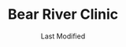 ---
layout: location-page
date: Last Modified
description: "Local COVID-19 testing is available at Bear River Clinic in Tremonton, Utah, USA."
permalink: "locations/utah/tremonton/bear-river-clinic/"
tags:
  - locations
  - utah
title: Bear River Clinic
uniqueName: bear-river-clinic
state: Utah
stateAbbr: UT
hood: "Tremonton"
address: "935 N 1000 W"
city: "Tremonton"
zip: "84337"
zipsNearby: "83212 83214 83223 83228 83232 83234 83237 83283 83243 83252 83261 83263 83272 83287 83281 83286 84301 84010 84011 84054 84087 84302 84304 84309 84324 84014 84305 84015 84016 84056 84075 84089 84307 84310 84025 84311 84028 84306 84312 84331 84314 84315 84317 84318 84319 84037 84038 84040 84041 84308 84320 84321 84322 84323 84341 84325 84326 84018 84050 84327 84201 84244 84401 84402 84403 84404 84405 84407 84408 84409 84412 84414 84415 84328 84329 84330 84332 84064 84333 84334 84067 84335 84336 84316 84337 84338 84339 84340 84086" 
mapUrl: "http://maps.apple.com/?q=Bear+River+Clinic&address=935+N+1000+W,Tremonton,Utah,84337"
locationType: Drive-thru
phone: "435-207-4800"
website: "https://intermountainhealthcare.org/locations/bear-river-clinic/"
onlineBooking: undefined
closed: undefined
closedUpdate: April 18th, 2020
notes: "Requires phone screen."
days: Weekdays
hours: 9AM-5PM
altDays: Saturdays
altHours: 9AM-Noon
ctaMessage: Learn more
ctaUrl: "https://intermountainhealthcare.org/locations/bear-river-clinic/"
---